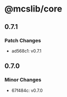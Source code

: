 # @mcslib/core

## 0.7.1

### Patch Changes

- ad568c1: v0.7.1

## 0.7.0

### Minor Changes

- 67f484c: v0.7.0
